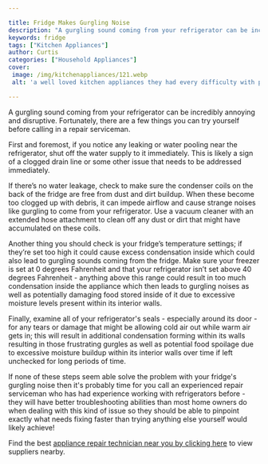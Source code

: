 ```yaml
---

title: Fridge Makes Gurgling Noise
description: "A gurgling sound coming from your refrigerator can be incredibly annoying and disruptive. Fortunately, there are a few things you ...see more detail"
keywords: fridge
tags: ["Kitchen Appliances"]
author: Curtis
categories: ["Household Appliances"]
cover: 
 image: /img/kitchenappliances/121.webp
 alt: 'a well loved kitchen appliances they had every difficulty with prior'

---
```


A gurgling sound coming from your refrigerator can be incredibly annoying and disruptive. Fortunately, there are a few things you can try yourself before calling in a repair serviceman.

First and foremost, if you notice any leaking or water pooling near the refrigerator, shut off the water supply to it immediately. This is likely a sign of a clogged drain line or some other issue that needs to be addressed immediately.

If there’s no water leakage, check to make sure the condenser coils on the back of the fridge are free from dust and dirt buildup. When these become too clogged up with debris, it can impede airflow and cause strange noises like gurgling to come from your refrigerator. Use a vacuum cleaner with an extended hose attachment to clean off any dust or dirt that might have accumulated on these coils.

Another thing you should check is your fridge’s temperature settings; if they’re set too high it could cause excess condensation inside which could also lead to gurgling sounds coming from the fridge. Make sure your freezer is set at 0 degrees Fahrenheit and that your refrigerator isn’t set above 40 degrees Fahrenheit - anything above this range could result in too much condensation inside the appliance which then leads to gurgling noises as well as potentially damaging food stored inside of it due to excessive moisture levels present within its interior walls. 
 
Finally, examine all of your refrigerator's seals - especially around its door - for any tears or damage that might be allowing cold air out while warm air gets in; this will result in additional condensation forming within its walls resulting in those frustrating gurgles as well as potential food spoilage due to excessive moisture buildup within its interior walls over time if left unchecked for long periods of time. 

 
If none of these steps seem able solve the problem with your fridge's gurgling noise then it's probably time for you call an experienced repair serviceman who has had experience working with refrigerators before - they will have better troubleshooting abilities than most home owners do when dealing with this kind of issue so they should be able to pinpoint exactly what needs fixing faster than trying anything else yourself would likely achieve!

Find the best <a href="/pages/appliance-repair-technicians/">appliance repair technician near you by clicking here</a> to view suppliers nearby.
